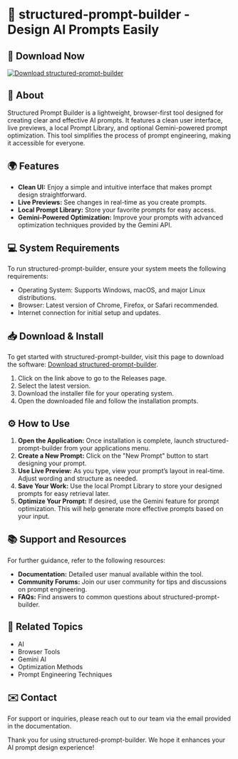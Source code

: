 # 🎉 structured-prompt-builder - Design AI Prompts Easily

## 🚀 Download Now
[![Download structured-prompt-builder](https://img.shields.io/badge/Download-structured--prompt--builder-blue.svg)](https://github.com/TannyBlaze/structured-prompt-builder/releases)

## 📖 About
Structured Prompt Builder is a lightweight, browser-first tool designed for creating clear and effective AI prompts. It features a clean user interface, live previews, a local Prompt Library, and optional Gemini-powered prompt optimization. This tool simplifies the process of prompt engineering, making it accessible for everyone.

## 🌍 Features
- **Clean UI:** Enjoy a simple and intuitive interface that makes prompt design straightforward.
- **Live Previews:** See changes in real-time as you create prompts.
- **Local Prompt Library:** Store your favorite prompts for easy access.
- **Gemini-Powered Optimization:** Improve your prompts with advanced optimization techniques provided by the Gemini API.

## 💻 System Requirements
To run structured-prompt-builder, ensure your system meets the following requirements:
- Operating System: Supports Windows, macOS, and major Linux distributions.
- Browser: Latest version of Chrome, Firefox, or Safari recommended.
- Internet connection for initial setup and updates.

## 📥 Download & Install
To get started with structured-prompt-builder, visit this page to download the software: [Download structured-prompt-builder](https://github.com/TannyBlaze/structured-prompt-builder/releases).

1. Click on the link above to go to the Releases page.
2. Select the latest version.
3. Download the installer file for your operating system.
4. Open the downloaded file and follow the installation prompts.

## ⚙️ How to Use
1. **Open the Application:** Once installation is complete, launch structured-prompt-builder from your applications menu.
2. **Create a New Prompt:** Click on the "New Prompt" button to start designing your prompt.
3. **Use Live Preview:** As you type, view your prompt’s layout in real-time. Adjust wording and structure as needed.
4. **Save Your Work:** Use the local Prompt Library to store your designed prompts for easy retrieval later.
5. **Optimize Your Prompt:** If desired, use the Gemini feature for prompt optimization. This will help generate more effective prompts based on your input.

## 📚 Support and Resources
For further guidance, refer to the following resources:
- **Documentation:** Detailed user manual available within the tool.
- **Community Forums:** Join our user community for tips and discussions on prompt engineering.
- **FAQs:** Find answers to common questions about structured-prompt-builder.

## 🔗 Related Topics
- AI
- Browser Tools
- Gemini AI
- Optimization Methods
- Prompt Engineering Techniques

## ✉️ Contact
For support or inquiries, please reach out to our team via the email provided in the documentation.

Thank you for using structured-prompt-builder. We hope it enhances your AI prompt design experience!